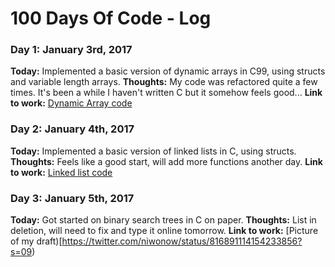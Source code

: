 # 100 Days Of Code - Log

### Day 1: January 3rd, 2017

**Today:** Implemented a basic version of dynamic arrays in C99, using structs and variable length arrays.
**Thoughts:** My code was refactored quite a few times. It's been a while I haven't written C but it somehow feels good...
**Link to work:** [Dynamic Array code](https://github.com/fuzzytern/cs-study/blob/master/dynArray.c)

### Day 2: January 4th, 2017

**Today:** Implemented a basic version of linked lists in C, using structs.
**Thoughts:** Feels like a good start, will add more functions another day.
**Link to work:** [Linked list code](https://github.com/fuzzytern/cs-study/blob/master/linkedList.c)

### Day 3: January 5th, 2017

**Today:** Got started on binary search trees in C on paper.
**Thoughts:** List in deletion, will need to fix and type it online tomorrow.
**Link to work:** [Picture of my draft)[https://twitter.com/niwonow/status/816891114154233856?s=09)
